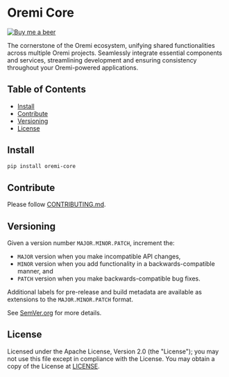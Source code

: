 # Oremi Core

[![Buy me a beer](https://img.shields.io/badge/Buy%20me-a%20beer-1f425f.svg)](https://www.buymeacoffee.com/demsking)

The cornerstone of the Oremi ecosystem, unifying shared functionalities across
multiple Oremi projects. Seamlessly integrate essential components and services,
streamlining development and ensuring consistency throughout your Oremi-powered
applications.

## Table of Contents

- [Install](#install)
- [Contribute](#contribute)
- [Versioning](#versioning)
- [License](#license)

## Install

```sh
pip install oremi-core
```

## Contribute

Please follow [CONTRIBUTING.md](https://gitlab.com/demsking/oremi-core/blob/main/CONTRIBUTING.md).

## Versioning

Given a version number `MAJOR.MINOR.PATCH`, increment the:

- `MAJOR` version when you make incompatible API changes,
- `MINOR` version when you add functionality in a backwards-compatible manner,
  and
- `PATCH` version when you make backwards-compatible bug fixes.

Additional labels for pre-release and build metadata are available as extensions
to the `MAJOR.MINOR.PATCH` format.

See [SemVer.org](https://semver.org/) for more details.

## License

Licensed under the Apache License, Version 2.0 (the "License"); you may not use
this file except in compliance with the License.
You may obtain a copy of the License at [LICENSE](https://gitlab.com/demsking/oremi-core/blob/main/LICENSE).
